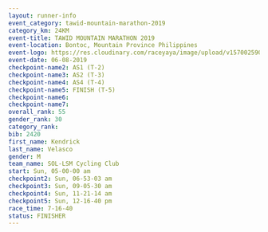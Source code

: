 ```yaml
---
layout: runner-info 
event_category: tawid-mountain-marathon-2019 
category_km: 24KM 
event-title: TAWID MOUNTAIN MARATHON 2019 
event-location: Bontoc, Mountain Province Philippines 
event-logo: https://res.cloudinary.com/raceyaya/image/upload/v1570025905/logo/tawid-mountain_shpquo.png 
event-date: 06-08-2019 
checkpoint-name2: AS1 (T-2) 
checkpoint-name3: AS2 (T-3) 
checkpoint-name4: AS4 (T-4) 
checkpoint-name5: FINISH (T-5) 
checkpoint-name6: 
checkpoint-name7: 
overall_rank: 55
gender_rank: 30
category_rank: 
bib: 2420
first_name: Kendrick
last_name: Velasco
gender: M
team_name: SOL-LSM Cycling Club
start: Sun, 05-00-00 am
checkpoint2: Sun, 06-53-03 am
checkpoint3: Sun, 09-05-30 am
checkpoint4: Sun, 11-21-14 am
checkpoint5: Sun, 12-16-40 pm
race_time: 7-16-40
status: FINISHER
---
```

